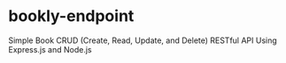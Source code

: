 # bookly-endpoint
Simple Book CRUD (Create, Read, Update, and Delete) RESTful API Using Express.js and Node.js








